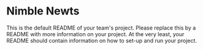 # Nimble Newts
This is the default README of your team's project. Please replace this by a README with more information on your project. At the very least, your README should contain information on how to set-up and run your project.
